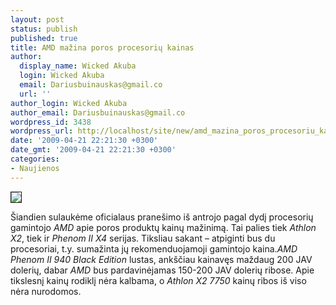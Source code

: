 ```yaml
---
layout: post
status: publish
published: true
title: AMD mažina poros procesorių kainas
author:
  display_name: Wicked Akuba
  login: Wicked Akuba
  email: Dariusbuinauskas@gmail.co
  url: ''
author_login: Wicked Akuba
author_email: Dariusbuinauskas@gmail.co
wordpress_id: 3438
wordpress_url: http://localhost/site/new/amd_mazina_poros_procesoriu_kainas/
date: '2009-04-21 22:21:30 +0300'
date_gmt: '2009-04-21 22:21:30 +0300'
categories:
- Naujienos
---
```

<div class="imgright"><img src="http://www.google.com/images?q=tbn:YRODRV9gCTC1BM::hardwaremania.com/news/wp-content/uploads/old/2008/ekrankarti/amd_logo.jpg" border="1" /></div>
<p>Šiandien sulaukėme oficialaus pranešimo iš antrojo pagal dydį procesorių gamintojo <i>AMD</i> apie poros produktų kainų mažinimą. Tai palies tiek <i>Athlon X2</i>, tiek ir <i>Phenom II X4</i> serijas. Tiksliau sakant – atpiginti bus du procesoriai, t.y. sumažinta jų rekomenduojamoji gamintojo kaina.<i>AMD Phenom II 940 Black Edition</i> lustas, ankščiau kainavęs maždaug 200 JAV dolerių, dabar <i>AMD</i> bus pardavinėjamas 150-200 JAV dolerių ribose. Apie tikslesnį kainų rodiklį nėra kalbama, o <i>Athlon X2 7750 </i>kainų ribos iš viso nėra nurodomos.<br /></p>
